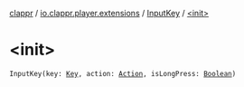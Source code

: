 [clappr](../../index.md) / [io.clappr.player.extensions](../index.md) / [InputKey](index.md) / [&lt;init&gt;](./-init-.md)

# &lt;init&gt;

`InputKey(key: `[`Key`](../../io.clappr.player.base.keys/-key/index.md)`, action: `[`Action`](../../io.clappr.player.base.keys/-action/index.md)`, isLongPress: `[`Boolean`](https://kotlinlang.org/api/latest/jvm/stdlib/kotlin/-boolean/index.html)`)`